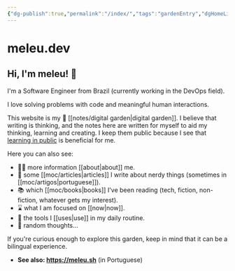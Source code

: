 ```yaml
---
{"dg-publish":true,"permalink":"/index/","tags":"gardenEntry","dgHomeLink":true,"dgPassFrontmatter":false,"dgShowBacklinks":false,"dgShowLocalGraph":false}
---
```


# meleu.dev

## Hi, I'm meleu! 👋

I'm a Software Engineer from Brazil (currently working in the DevOps field).

I love solving problems with code and meaningful human interactions.

This website is my 🌱 [[notes/digital garden|digital garden]]. I believe that writing is thinking, and the notes here are written for myself to aid my thinking, learning and creating. I keep them public because I see that [learning in public](https://www.swyx.io/learn-in-public/) is beneficial for me.

Here you can also see:

- 🧑‍💻 more information [[about|about]] me.
- 📰 some [[moc/articles|articles]] I write about nerdy things (sometimes in [[moc/artigos|portuguese]]).
- 📚 which [[moc/books|books]] I've been reading (tech, fiction, non-fiction, whatever gets my interest).
- ⌛ what I am focused on [[now|now]].
- 🧰 the tools I [[uses|use]] in my daily routine.
- 💭 random thoughts...

If you're curious enough to explore this garden, keep in mind that it can be a bilingual experience.

- **See also: <https://meleu.sh>** (in Portuguese)
